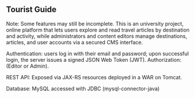 ## Tourist Guide 
Note: Some features may still be incomplete.
This is an university project, online platform that lets users explore and read travel articles by destination and activity,
while administrators and content editors manage destinations, articles, and user accounts via a secured CMS interface.

Authentication: users log in with their email and password; upon successful login, the server issues a signed JSON Web Token (JWT). 
Authorization: (Editor or Admin).

REST API: Exposed via JAX-RS resources deployed in a WAR on Tomcat.

Database: MySQL accessed with JDBC (mysql-connector-java)
